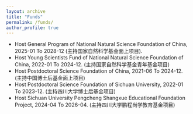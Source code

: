 ```yaml
---
layout: archive
title: "Funds"
permalink: /funds/
author_profile: true
---
```


- Host General Program of National Natural Science Foundation of China, 2025-01 To 2028-12 (主持国家自然科学基金面上项目). 
- Host Young Scientists Fund of National Natural Science Foundation of China, 2022-01 To 2024-12. (主持国家自然科学基金青年基金项目)
- Host Postdoctoral Science Foundation of China, 2021-06 To 2024-12. (主持中国博士后基金面上项目)
- Host Postdoctoral Science Foundation of Sichuan University, 2022-01 To 2023-12. (主持四川大学博士后基金项目) 
- Host Sichuan University Pengcheng Shangxue Educational Foundation Project, 2024-04 To 2026-04. (主持四川大学鹏程尚学教育基金项目)